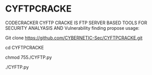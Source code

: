# CYFTPCRACKE
CODECRACKER
CYFTP CRACKE IS FTP SERVER BASED TOOLS FOR SECURITY ANALYASIS AND Vulnerability finding propose
usage:







Git clone https://github.com/CYBERNETIC-Sec/CYFTPCRACKE.git





cd CYFTPCRACKE


chmod 755./CYFTP.py


./CYFTP.py

